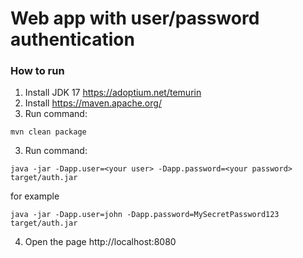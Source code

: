 # Web app with user/password authentication

### How to run
1. Install JDK 17 https://adoptium.net/temurin
1. Install https://maven.apache.org/
2. Run command:
```
mvn clean package
```
3. Run command:
```
java -jar -Dapp.user=<your user> -Dapp.password=<your password> target/auth.jar
```
for example
```
java -jar -Dapp.user=john -Dapp.password=MySecretPassword123 target/auth.jar
```
4. Open the page http://localhost:8080
